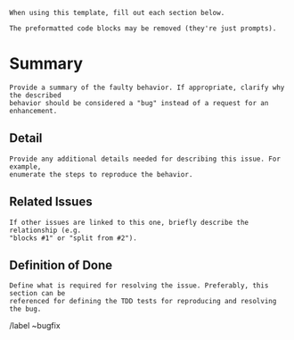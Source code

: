     When using this template, fill out each section below.

    The preformatted code blocks may be removed (they're just prompts).

# Summary

    Provide a summary of the faulty behavior. If appropriate, clarify why the described
    behavior should be considered a "bug" instead of a request for an enhancement.

## Detail

    Provide any additional details needed for describing this issue. For example,
    enumerate the steps to reproduce the behavior.

## Related Issues

    If other issues are linked to this one, briefly describe the relationship (e.g.
    "blocks #1" or "split from #2").

## Definition of Done

    Define what is required for resolving the issue. Preferably, this section can be
    referenced for defining the TDD tests for reproducing and resolving the bug.

/label ~bugfix
